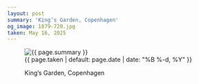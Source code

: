 ```yaml
---
layout: post
summary: 'King’s Garden, Copenhagen'
og_image: 1879-720.jpg
taken: May 16, 2025
---
```


<figure class="post" data-src="{{ site.assets_url }}/{{ page.og_image }}" data-sub-html="#caption-1879">
<img alt="{{ page.summary }}" sizes="(min-width: 700px) 50vw, calc(100vw - 2rem)" src="{{ site.assets_url }}/1879-360.jpg" srcset="{{ site.assets_url }}/1879-180.jpg 180w, {{ site.assets_url }}/1879-360.jpg 360w, {{ site.assets_url }}/1879-540.jpg 540w, {{ site.assets_url }}/1879-720.jpg 720w" />
<figcaption id="caption-1879">
<time>{{ page.taken | default: page.date | date: "%B %-d, %Y" }}</time>
<p>King’s Garden, Copenhagen</p>
</figcaption>
</figure>
